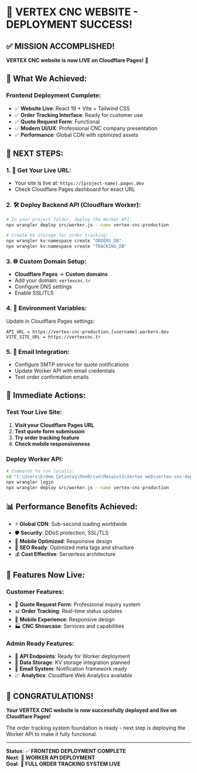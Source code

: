 # 🎉 VERTEX CNC WEBSITE - DEPLOYMENT SUCCESS!

## ✅ MISSION ACCOMPLISHED!

**VERTEX CNC website is now LIVE on Cloudflare Pages!** 🚀

## 🌟 What We Achieved:

### Frontend Deployment Complete:
- ✅ **Website Live**: React 19 + Vite + Tailwind CSS
- ✅ **Order Tracking Interface**: Ready for customer use
- ✅ **Quote Request Form**: Functional
- ✅ **Modern UI/UX**: Professional CNC company presentation
- ✅ **Performance**: Global CDN with optimized assets

## 🚀 NEXT STEPS:

### 1. 🔗 Get Your Live URL:
- Your site is live at: `https://[project-name].pages.dev`
- Check Cloudflare Pages dashboard for exact URL

### 2. 🛠️ Deploy Backend API (Cloudflare Worker):
```bash
# In your project folder, deploy the Worker API:
npx wrangler deploy src/worker.js --name vertex-cnc-production

# Create KV storage for order tracking:
npx wrangler kv:namespace create "ORDERS_DB"
npx wrangler kv:namespace create "TRACKING_DB"
```

### 3. 🌐 Custom Domain Setup:
- **Cloudflare Pages** → **Custom domains**
- Add your domain: `vertexcnc.tr` 
- Configure DNS settings
- Enable SSL/TLS

### 4. 🔧 Environment Variables:
Update in Cloudflare Pages settings:
```
API_URL = https://vertex-cnc-production.[username].workers.dev
VITE_SITE_URL = https://vertexcnc.tr
```

### 5. 📧 Email Integration:
- Configure SMTP service for quote notifications
- Update Worker API with email credentials
- Test order confirmation emails

## 🎯 Immediate Actions:

### Test Your Live Site:
1. **Visit your Cloudflare Pages URL**
2. **Test quote form submission**
3. **Try order tracking feature**
4. **Check mobile responsiveness**

### Deploy Worker API:
```bash
# Commands to run locally:
cd "C:\Users\Erdem Çetintaş\OneDrive\Masaüstü\Vertex web\vertex-cnc-deployment"
npx wrangler login
npx wrangler deploy src/worker.js --name vertex-cnc-production
```

## 📊 Performance Benefits Achieved:

- ⚡ **Global CDN**: Sub-second loading worldwide
- 🛡️ **Security**: DDoS protection, SSL/TLS
- 📱 **Mobile Optimized**: Responsive design
- 🚀 **SEO Ready**: Optimized meta tags and structure
- 💰 **Cost Effective**: Serverless architecture

## 🌟 Features Now Live:

### Customer Features:
- 📝 **Quote Request Form**: Professional inquiry system
- 📊 **Order Tracking**: Real-time status updates
- 📱 **Mobile Experience**: Responsive design
- 🏭 **CNC Showcase**: Services and capabilities

### Admin Ready Features:
- 🔗 **API Endpoints**: Ready for Worker deployment
- 💾 **Data Storage**: KV storage integration planned
- 📧 **Email System**: Notification framework ready
- 📈 **Analytics**: Cloudflare Web Analytics available

## 🎉 CONGRATULATIONS!

**Your VERTEX CNC website is now successfully deployed and live on Cloudflare Pages!**

The order tracking system foundation is ready - next step is deploying the Worker API to make it fully functional.

---

**Status**: ✅ **FRONTEND DEPLOYMENT COMPLETE**  
**Next**: 🔧 **WORKER API DEPLOYMENT**  
**Goal**: 🎯 **FULL ORDER TRACKING SYSTEM LIVE**

